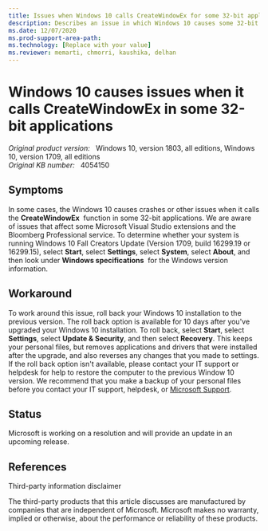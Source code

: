 ```yaml
---
title: Issues when Windows 10 calls CreateWindowEx for some 32-bit applications
description: Describes an issue in which Windows 10 causes some 32-bit applications to crash. Provides a workaround.
ms.date: 12/07/2020
ms.prod-support-area-path: 
ms.technology: [Replace with your value]
ms.reviewer: memarti, chmorri, kaushika, delhan
---
```

# Windows 10 causes issues when it calls CreateWindowEx in some 32-bit applications

_Original product version:_ &nbsp; Windows 10, version 1803, all editions, Windows 10, version 1709, all editions  
_Original KB number:_ &nbsp; 4054150

## Symptoms

In some cases, the Windows 10 causes crashes or other issues when it calls the **CreateWindowEx**  function in some 32-bit applications. We are aware of issues that affect some Microsoft Visual Studio extensions and the Bloomberg Professional service.
To determine whether your system is running Windows 10 Fall Creators Update (Version 1709, build 16299.19 or 16299.15), select **Start**, select **Settings**, select **System**, select **About**, and then look under **Windows specifications**  for the Windows version information.

## Workaround

To work around this issue, roll back your Windows 10 installation to the previous version.
The roll back option is available for 10 days after you've upgraded your Windows 10 installation. To roll back, select **Start**, select **Settings**, select **Update & Security**, and then select **Recovery**. This keeps your personal files, but removes applications and drivers that were installed after the upgrade, and also reverses any changes that you made to settings.
If the roll back option isn't available, please contact your IT support or helpdesk for help to restore the computer to the previous Window 10 version.
 We recommend that you make a backup of your personal files before you contact your IT support, helpdesk, or [Microsoft Support](https://support.microsoft.com/contactus/?ws=support).

## Status

Microsoft is working on a resolution and will provide an update in an upcoming release.

## References  

Third-party information disclaimer 

The third-party products that this article discusses are manufactured by companies that are independent of Microsoft. Microsoft makes no warranty, implied or otherwise, about the performance or reliability of these products.

